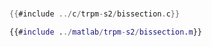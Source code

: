# 

<div class="tabbed-blocks">


```c
{{#include ../c/trpm-s2/bissection.c}}
```

```matlab
{{#include ../matlab/trpm-s2/bissection.m}}
```

</div>


